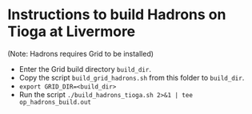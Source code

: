 # Instructions to build Hadrons on Tioga at Livermore
(Note: Hadrons requires Grid to be installed)
- Enter the Grid build directory `build_dir`.
- Copy the script `build_grid_hadrons.sh` from this folder to `build_dir`.
- `export GRID_DIR=<build_dir>`
- Run the script `./build_hadrons_tioga.sh 2>&1 | tee op_hadrons_build.out`
